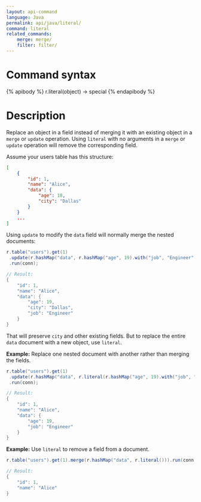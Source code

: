 ```yaml
---
layout: api-command
language: Java
permalink: api/java/literal/
command: literal
related_commands:
    merge: merge/
    filter: filter/
---
```

# Command syntax #

{% apibody %}
r.literal(object) &rarr; special
{% endapibody %}

# Description #

Replace an object in a field instead of merging it with an existing object in a `merge` or `update` operation. Using `literal` with no arguments in a `merge` or `update` operation will remove the corresponding field.

Assume your users table has this structure:

```json
[
    {
        "id": 1,
        "name": "Alice",
        "data": {
            "age": 18,
            "city": "Dallas"
        }
    }       
    ...
]
```

Using `update` to modify the `data` field will normally merge the nested documents:

```java
r.table("users").get(1)
 .update(r.hashMap("data", r.hashMap("age", 19).with("job", "Engineer")))
 .run(conn);

// Result:
{
    "id": 1,
    "name": "Alice",
    "data": {
        "age": 19,
        "city": "Dallas",
        "job": "Engineer"
    }
}       
```

That will preserve `city` and other existing fields. But to replace the entire `data` document with a new object, use `literal`.

__Example:__ Replace one nested document with another rather than merging the fields.

```java
r.table("users").get(1)
 .update(r.hashMap("data", r.literal(r.hashMap("age", 19).with("job", "Engineer"))))
 .run(conn);

// Result:
{
    "id": 1,
    "name": "Alice",
    "data": {
        "age": 19,
        "job": "Engineer"
    }
}       
```

__Example:__ Use `literal` to remove a field from a document.

```java
r.table("users").get(1).merge(r.hashMap("data", r.literal())).run(conn);

// Result:
{
    "id": 1,
    "name": "Alice"
}
```
